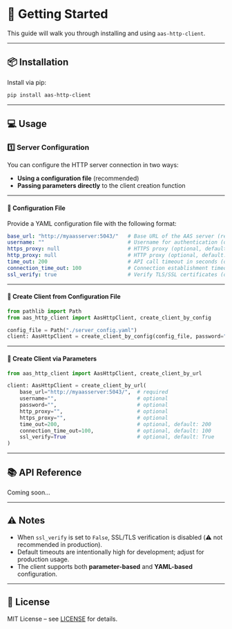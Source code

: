 # 🚀 Getting Started

This guide will walk you through installing and using `aas-http-client`.

---

## 📦 Installation

Install via pip:

```bash
pip install aas-http-client
```

---

## 💻 Usage

### 1️⃣ Server Configuration

You can configure the HTTP server connection in two ways:

* **Using a configuration file** (recommended)
* **Passing parameters directly** to the client creation function

---

#### 📄 Configuration File

Provide a YAML configuration file with the following format:

```yaml
base_url: "http://myaasserver:5043/"   # Base URL of the AAS server (required)
username: ""                           # Username for authentication (optional, default: "")
https_proxy: null                      # HTTPS proxy (optional, default: null)
http_proxy: null                       # HTTP proxy (optional, default: null)
time_out: 200                          # API call timeout in seconds (optional, default: 200)
connection_time_out: 100               # Connection establishment timeout in seconds (optional, default: 100)
ssl_verify: true                       # Verify TLS/SSL certificates (optional, default: true)
```

---

#### 📌 Create Client from Configuration File

```python
from pathlib import Path
from aas_http_client import AasHttpClient, create_client_by_config

config_file = Path("./server_config.yaml")
client: AasHttpClient = create_client_by_config(config_file, password="")
```

---

#### 📌 Create Client via Parameters

```python
from aas_http_client import AasHttpClient, create_client_by_url

client: AasHttpClient = create_client_by_url(
    base_url="http://myaasserver:5043/",  # required
    username="",                          # optional
    password="",                          # optional
    http_proxy="",                        # optional
    https_proxy="",                       # optional
    time_out=200,                         # optional, default: 200
    connection_time_out=100,              # optional, default: 100
    ssl_verify=True                       # optional, default: True
)
```

---

## 📚 API Reference

Coming soon...

---

## ⚠️ Notes

* When `ssl_verify` is set to `False`, SSL/TLS verification is disabled (⚠️ not recommended in production).
* Default timeouts are intentionally high for development; adjust for production usage.
* The client supports both **parameter-based** and **YAML-based** configuration.

---

## 📜 License

MIT License – see [LICENSE](LICENSE) for details.

```